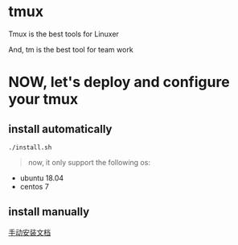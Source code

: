 # tmux
Tmux is the best tools for Linuxer

And, tm is the best tool for team work

# NOW, let's deploy and configure your tmux

## install automatically

```
./install.sh
```

> now, it only support the following os:
- ubuntu 18.04
- centos 7

## install manually

[手动安装文档](doc/detail.md)
